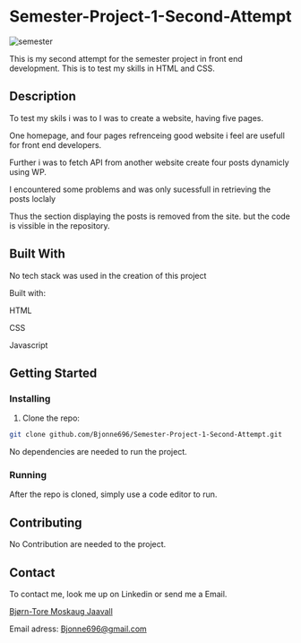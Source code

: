 # Semester-Project-1-Second-Attempt

![semester](https://user-images.githubusercontent.com/83508588/196035483-c750d82a-08c2-4f0b-beb5-71de43af33c3.png)


This is my second attempt for the semester project in front end development.
This is to test my skills in HTML and CSS.

## Description

To test my skils i was to I was to create a website, having five pages.

One homepage, and four pages refrenceing good website i feel are usefull for front end developers.

Further i was to fetch API from another website create four posts dynamicly using WP.

I encountered some problems and was only sucessfull in retrieving the posts loclaly

Thus the section displaying the posts is removed from the site. but the code is vissible in the repository.


## Built With

No tech stack was used in the creation of this project

Built with:

HTML

CSS

Javascript

## Getting Started

### Installing


1. Clone the repo:

```bash
git clone github.com/Bjonne696/Semester-Project-1-Second-Attempt.git
```


No dependencies are needed to run the project.


### Running

After the repo is cloned, simply use a code editor to run.

## Contributing

No Contribution are needed to the project.

## Contact

To contact me, look me up on Linkedin or send me a Email. 

[Bjørn-Tore Moskaug Jaavall](linkedin.com/in/bjørn-tore-moskaug-jaavall-b88664aa)

Email adress: Bjonne696@gmail.com




